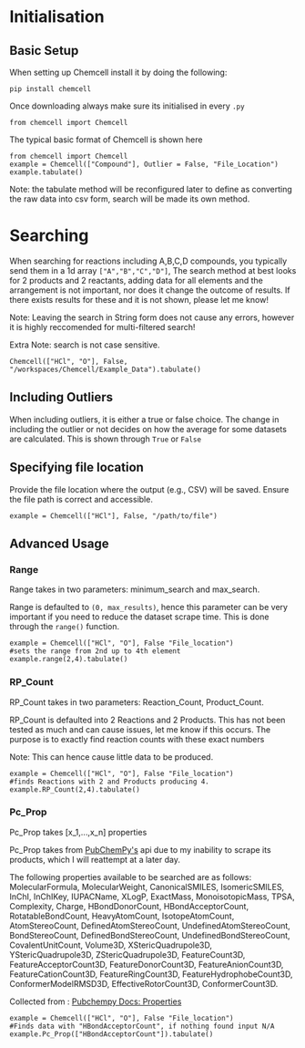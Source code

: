 # Initialisation
## Basic Setup
When setting up Chemcell install it by doing the following:
```
pip install chemcell
```
Once downloading always make sure its initialised in every ```.py```
```
from chemcell import Chemcell
```
The typical basic format of Chemcell is shown here
```
from chemcell import Chemcell
example = Chemcell(["Compound"], Outlier = False, "File_Location")
example.tabulate()

```
Note: the tabulate method will be reconfigured later to define as converting the raw data into csv form, search will be made its own method.

# Searching
When searching for reactions including A,B,C,D compounds, you typically send them in a 1d array ```["A","B","C","D"]```, The search method at best looks for 2 products and 2 reactants, adding data for all elements and the arrangement is not important, nor does it change the outcome of results. If there exists results for these and it is not shown, please let me know!

Note: Leaving the search in String form does not cause any errors, however it is highly reccomended for multi-filtered search!

Extra Note: search is not case sensitive.

```
Chemcell(["HCl", "O"], False, "/workspaces/Chemcell/Example_Data").tabulate()
```

## Including Outliers
When including outliers, it is either a true or false choice. The change in including the outlier or not decides on how the average for some datasets are calculated. This is shown through ```True``` or ```False```

## Specifying file location
Provide the file location where the output (e.g., CSV) will be saved. Ensure the file path is correct and accessible.
```
example = Chemcell(["HCl"], False, "/path/to/file")
```

## Advanced Usage
### Range
Range takes in two parameters: minimum_search and max_search.

Range is defaulted to ```(0, max_results)```, hence this parameter can be very important if you need to reduce the dataset scrape time. This is done through the ```range()``` function.
```
example = Chemcell(["HCl", "O"], False "File_location")
#sets the range from 2nd up to 4th element
example.range(2,4).tabulate()
```
### RP_Count
RP_Count takes in two parameters: Reaction_Count, Product_Count.

RP_Count is defaulted into 2 Reactions and 2 Products. This has not been tested as much and can cause issues, let me know if this occurs. The purpose is to exactly find reaction counts with these exact numbers

Note: This can hence cause little data to be produced.

```
example = Chemcell(["HCl", "O"], False "File_location")
#finds Reactions with 2 and Products producing 4.
example.RP_Count(2,4).tabulate()
```

### Pc_Prop
Pc_Prop takes [x_1,...,x_n] properties

Pc_Prop takes from [PubChemPy's](https://github.com/mcs07/PubChemPy/tree/master) api due  to my inability to scrape its products, which I will reattempt at a later day.

The following properties available to be searched are as follows: MolecularFormula, MolecularWeight, CanonicalSMILES, IsomericSMILES, InChI, InChIKey, IUPACName, XLogP, ExactMass, MonoisotopicMass, TPSA, Complexity, Charge, HBondDonorCount, HBondAcceptorCount, RotatableBondCount, HeavyAtomCount, IsotopeAtomCount, AtomStereoCount, DefinedAtomStereoCount, UndefinedAtomStereoCount, BondStereoCount, DefinedBondStereoCount, UndefinedBondStereoCount, CovalentUnitCount, Volume3D, XStericQuadrupole3D, YStericQuadrupole3D, ZStericQuadrupole3D, FeatureCount3D, FeatureAcceptorCount3D, FeatureDonorCount3D, FeatureAnionCount3D, FeatureCationCount3D, FeatureRingCount3D, FeatureHydrophobeCount3D, ConformerModelRMSD3D, EffectiveRotorCount3D, ConformerCount3D.

Collected from : [Pubchempy Docs: Properties](https://pubchempy.readthedocs.io/en/latest/guide/properties.html)

```
example = Chemcell(["HCl", "O"], False "File_location")
#Finds data with "HBondAcceptorCount", if nothing found input N/A
example.Pc_Prop(["HBondAcceptorCount"]).tabulate()
```